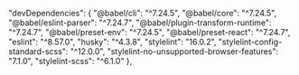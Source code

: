 "devDependencies": {
    "@babel/cli": "^7.24.5",
    "@babel/core": "^7.24.5",
    "@babel/eslint-parser": "^7.24.7",
    "@babel/plugin-transform-runtime": "^7.24.7",
    "@babel/preset-env": "^7.24.5",
    "@babel/preset-react": "^7.24.7",
    "eslint": "^8.57.0",
    "husky": "^4.3.8",
    "stylelint": "16.0.2",
    "stylelint-config-standard-scss": "^12.0.0",
    "stylelint-no-unsupported-browser-features": "7.1.0",
    "stylelint-scss": "^6.1.0"
  },